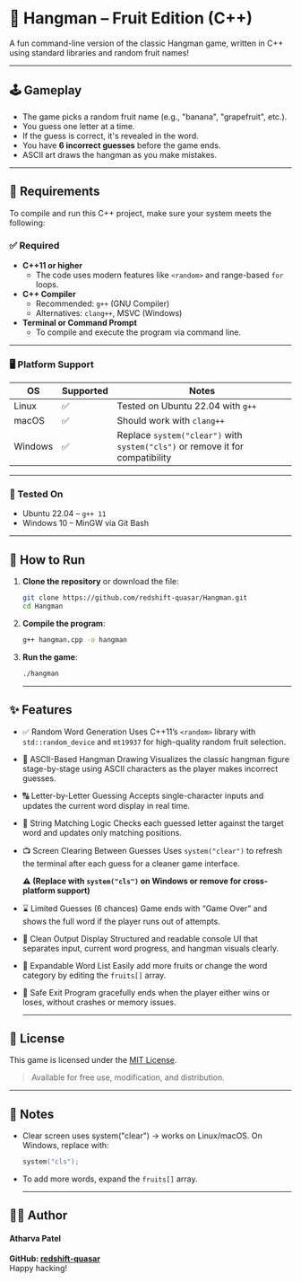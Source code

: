 # 🍌 Hangman – Fruit Edition (C++)

A fun command-line version of the classic Hangman game, written in C++ using standard libraries and random fruit names!

  ---

## 🕹️ Gameplay

- The game picks a random fruit name (e.g., "banana", "grapefruit", etc.).
- You guess one letter at a time.
- If the guess is correct, it's revealed in the word.
- You have **6 incorrect guesses** before the game ends.
- ASCII art draws the hangman as you make mistakes.

---

## 🧰 Requirements

To compile and run this C++ project, make sure your system meets the following:

### ✅ Required

- **C++11 or higher**
  - The code uses modern features like `<random>` and range-based `for` loops.
- **C++ Compiler**
  - Recommended: `g++` (GNU Compiler)
  - Alternatives: `clang++`, MSVC (Windows)
- **Terminal or Command Prompt**
  - To compile and execute the program via command line.

---

### 🖥️ Platform Support

| OS       | Supported | Notes                              |
|----------|-----------|-------------------------------------|
| Linux    | ✅        | Tested on Ubuntu 22.04 with `g++`   |
| macOS    | ✅        | Should work with `clang++`          |
| Windows  | ✅        | Replace `system("clear")` with `system("cls")` or remove it for compatibility |

---

### 🧪 Tested On

- Ubuntu 22.04 – `g++ 11`
- Windows 10 – MinGW via Git Bash

---


## 🚀 How to Run

1. **Clone the repository** or download the file:
   ``` bash
   git clone https://github.com/redshift-quasar/Hangman.git
   cd Hangman
   ```

2. **Compile the program**:

   ``` bash
   g++ hangman.cpp -o hangman
   ```

3. **Run the game**:
 
   ``` bash
   ./hangman
   ```
   ---

## ✨ Features

- ✅ Random Word Generation
Uses C++11’s `<random>` library with `std::random_device` and `mt19937` for high-quality random fruit selection.

- 🎨 ASCII-Based Hangman Drawing
Visualizes the classic hangman figure stage-by-stage using ASCII characters as the player makes incorrect guesses.

- 🔠 Letter-by-Letter Guessing
Accepts single-character inputs and updates the current word display in real time.

- 🧠 String Matching Logic
Checks each guessed letter against the target word and updates only matching positions.

- 📺 Screen Clearing Between Guesses
Uses `system("clear")` to refresh the terminal after each guess for a cleaner game interface.

  **⚠️ (Replace with `system("cls")` on Windows or remove for cross-platform support)**

- ⌛ Limited Guesses (6 chances)
Game ends with “Game Over” and shows the full word if the player runs out of attempts.

- 🧹 Clean Output Display
Structured and readable console UI that separates input, current word progress, and hangman visuals clearly.

- 📜 Expandable Word List
Easily add more fruits or change the word category by editing the `fruits[]` array.

- 🛑 Safe Exit
Program gracefully ends when the player either wins or loses, without crashes or memory issues.

   ---

## 📄 License

This game is licensed under the [MIT License](./LICENSE).
> Available for free use, modification, and distribution.

---

## 🤔 Notes
- Clear screen uses system("clear") → works on Linux/macOS. On Windows, replace with:
  ``` C++
  system("cls");
  ```
- To add more words, expand the `fruits[]` array.

  ---

 ## 🙋‍♂️ Author
 #### Atharva Patel  
 **GitHub: [redshift-quasar](https://github.com/redshift-quasar)**  
  Happy hacking!

    




   
